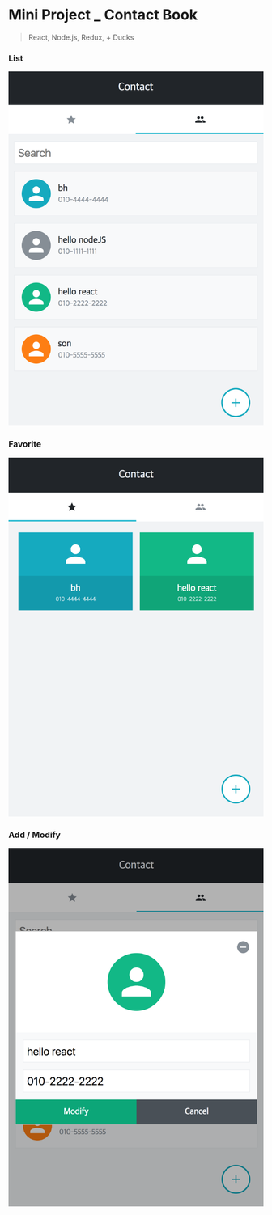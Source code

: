 # Mini Project _ Contact Book
> React, Node.js, Redux, + Ducks

### List
![pic1](assets/image.png)

### Favorite
![pic2](assets/image2.png)

### Add / Modify
![pic3](assets/image3.png)
